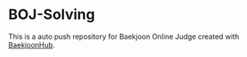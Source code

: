 # BOJ-Solving
This is a auto push repository for Baekjoon Online Judge created with [BaekjoonHub](https://github.com/BaekjoonHub/BaekjoonHub).
